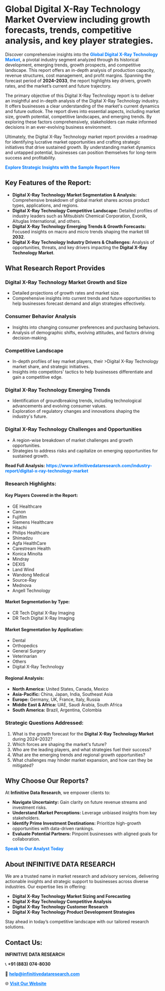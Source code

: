 <h1>Global Digital X-Ray Technology Market Overview including growth forecasts, trends, competitive analysis, and key player strategies.</h1>
<p>
Discover comprehensive insights into the 
<a href="https://www.infinitivedataresearch.com/industry-report/digital-x-ray-technology-market" rel="dofollow" style="color: #007BFF; text-decoration: none;"><strong>Global Digital X-Ray Technology Market</strong></a>, a pivotal industry segment analyzed through its historical development, emerging trends, growth prospects, and competitive landscape. This report offers an in-depth analysis of production capacity, revenue structures, cost management, and profit margins. Spanning the forecast period of <strong>2024–2033</strong>, the report highlights key drivers, growth rates, and the market’s current and future trajectory.
</p>
<p>
The primary objective of this Digital X-Ray Technology report is to deliver an insightful and in-depth analysis of the Digital X-Ray Technology industry. It offers businesses a clear understanding of the market's current dynamics and future outlook. The report dives into essential aspects, including market size, growth potential, competitive landscapes, and emerging trends. By exploring these factors comprehensively, stakeholders can make informed decisions in an ever-evolving business environment.
</p>
<p>
Ultimately, the Digital X-Ray Technology market report provides a roadmap for identifying lucrative market opportunities and crafting strategic initiatives that drive sustained growth. By understanding market dynamics and untapped potential, businesses can position themselves for long-term success and profitability.
</p>
<p>
<a href="https://www.infinitivedataresearch.com/request-sample/reportId=107762" style="color: #007BFF; text-decoration: none;"><strong>Explore Strategic Insights with the Sample Report Here</strong></a>
</p>

<h2>Key Features of the Report:</h2>
<ul>
<li><strong>Digital X-Ray Technology Market Segmentation & Analysis:</strong> Comprehensive breakdown of global market shares across product types, applications, and regions.</li>
<li><strong>Digital X-Ray Technology Competitive Landscape:</strong> Detailed profiles of industry leaders such as Mitsubishi Chemical Corporation, Evonik, Altuglas International, and others.</li>
<li><strong>Digital X-Ray Technology Emerging Trends & Growth Forecasts:</strong> Focused insights on macro and micro trends shaping the market till <strong>2032</strong>.</li>
<li><strong>Digital X-Ray Technology Industry Drivers & Challenges:</strong> Analysis of opportunities, threats, and key drivers impacting the <strong>Digital X-Ray Technology Market</strong>.</li>
</ul>

<h2>What Research Report Provides</h2>
<h3>Digital X-Ray Technology Market Growth and Size</h3>
<ul>
<li>Detailed projections of growth rates and market size.</li>
<li>Comprehensive insights into current trends and future opportunities to help businesses forecast demand and align strategies effectively.</li>
</ul>

<h3>Consumer Behavior Analysis</h3>
<ul>
<li>Insights into changing consumer preferences and purchasing behaviors.</li>
<li>Analysis of demographic shifts, evolving attitudes, and factors driving decision-making.</li>
</ul>

<h3>Competitive Landscape</h3>
<ul>
<li>In-depth profiles of key market players, their >Digital X-Ray Technology market share, and strategic initiatives.</li>
<li>Insights into competitors' tactics to help businesses differentiate and gain a competitive edge.</li>
</ul>

<h3>Digital X-Ray Technology Emerging Trends</h3>
<ul>
<li>Identification of groundbreaking trends, including technological advancements and evolving consumer values.</li>
<li>Exploration of regulatory changes and innovations shaping the industry's future.</li>
</ul>

<h3>Digital X-Ray Technology Challenges and Opportunities</h3>
<ul>
<li>A region-wise breakdown of market challenges and growth opportunities.</li>
<li>Strategies to address risks and capitalize on emerging opportunities for sustained growth.</li>
</ul>
<p><strong>Read Full Analysis:</strong> <a href="https://www.infinitivedataresearch.com/industry-report/digital-x-ray-technology-market" rel="dofollow" style="color: #007BFF; text-decoration: none;"><strong>https://www.infinitivedataresearch.com/industry-report/digital-x-ray-technology-market</strong></a></p>
<h3>Research Highlights:</h3>
<h4>Key Players Covered in the Report:</h4>
<ul><li>GE Healthcare</li><li>Canon</li><li>Fujifilm</li><li>Siemens Healthcare</li><li>Hitachi</li><li>Philips Healthcare</li><li>Shimadzu</li><li>Agfa HealthCare</li><li>Carestream Health</li><li>Konica Minolta</li><li>Mindray</li><li>DEXIS</li><li>Land Wind</li><li>Wandong Medical</li><li>Source-Ray</li><li>Mednova</li><li>Angell Technology</li></ul>
<h4>Market Segmentation by Type:</h4>
<ul><li>CR Tech Digital X-Ray Imaging</li><li>DR Tech Digital X-Ray Imaging</li></ul>
<h4>Market Segmentation by Application:</h4>
<ul><li>Dental</li><li>Orthopedics</li><li>General Surgery</li><li>Veterinarian</li><li>Others</li><li>Digital X-Ray Technology</li></ul>

<h4>Regional Analysis:</h4>
<ul>
<li><strong>North America:</strong> United States, Canada, Mexico</li>
<li><strong>Asia-Pacific:</strong> China, Japan, India, Southeast Asia</li>
<li><strong>Europe:</strong> Germany, UK, France, Italy, Russia</li>
<li><strong>Middle East & Africa:</strong> UAE, Saudi Arabia, South Africa</li>
<li><strong>South America:</strong> Brazil, Argentina, Colombia</li>
</ul>

<h3>Strategic Questions Addressed:</h3>
<ol>
<li>What is the growth forecast for the <strong>Digital X-Ray Technology Market</strong> during 2024–2032?</li>
<li>Which forces are shaping the market's future?</li>
<li>Who are the leading players, and what strategies fuel their success?</li>
<li>What are the emerging trends and regional growth opportunities?</li>
<li>What challenges may hinder market expansion, and how can they be mitigated?</li>
</ol>

<h2>Why Choose Our Reports?</h2>
<p>At <strong>Infinitive Data Research</strong>, we empower clients to:</p>
<ul>
<li><strong>Navigate Uncertainty:</strong> Gain clarity on future revenue streams and investment risks.</li>
<li><strong>Understand Market Perceptions:</strong> Leverage unbiased insights from key stakeholders.</li>
<li><strong>Identify Prime Investment Destinations:</strong> Prioritize high-growth opportunities with data-driven rankings.</li>
<li><strong>Evaluate Potential Partners:</strong> Pinpoint businesses with aligned goals for collaboration.</li>
</ul>
<p><a href="https://www.infinitivedataresearch.com/industry-report/digital-x-ray-technology-market" rel="dofollow" style="color: #007BFF; text-decoration: none;"><strong>Speak to Our Analyst Today</strong></a></p>

<h2>About INFINITIVE DATA RESEARCH</h2>
<p>We are a trusted name in market research and advisory services, delivering actionable insights and strategic support to businesses across diverse industries. Our expertise lies in offering:</p>
<ul>
<li><strong>Digital X-Ray Technology Market Sizing and Forecasting</strong></li>
<li><strong>Digital X-Ray Technology Competitive Analysis</strong></li>
<li><strong>Digital X-Ray Technology Customer Research</strong></li>
<li><strong>Digital X-Ray Technology Product Development Strategies</strong></li>
</ul>
<p>Stay ahead in today’s competitive landscape with our tailored research solutions.</p>

<h2>Contact Us:</h2>
<p><strong>INFINITIVE DATA RESEARCH</strong></p>
<p>📞 <strong>+91 (883) 074-8030</strong></p>
<p>📧 <strong><a href="mailto:help@infinitivedataresearch.com" style="color: #007BFF;">help@infinitivedataresearch.com</a></strong></p>
<p>🌐 <strong><a href="https://www.infinitivedataresearch.com" rel="dofollow" style="color: #007BFF;">Visit Our Website</a></strong></p>